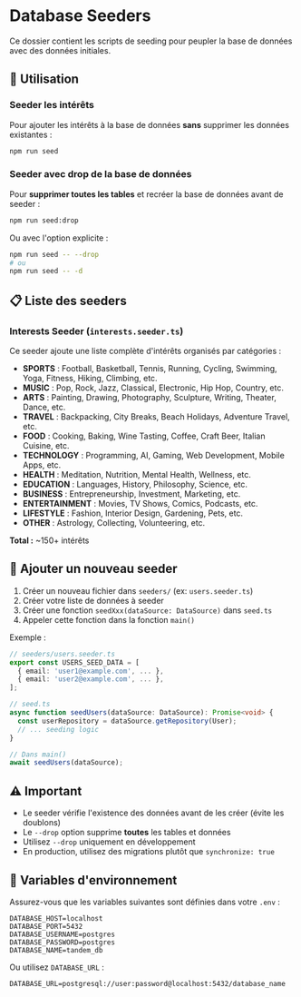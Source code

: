 # Database Seeders

Ce dossier contient les scripts de seeding pour peupler la base de données avec des données initiales.

## 🚀 Utilisation

### Seeder les intérêts

Pour ajouter les intérêts à la base de données **sans** supprimer les données existantes :

```bash
npm run seed
```

### Seeder avec drop de la base de données

Pour **supprimer toutes les tables** et recréer la base de données avant de seeder :

```bash
npm run seed:drop
```

Ou avec l'option explicite :

```bash
npm run seed -- --drop
# ou
npm run seed -- -d
```

## 📋 Liste des seeders

### Interests Seeder (`interests.seeder.ts`)

Ce seeder ajoute une liste complète d'intérêts organisés par catégories :
- **SPORTS** : Football, Basketball, Tennis, Running, Cycling, Swimming, Yoga, Fitness, Hiking, Climbing, etc.
- **MUSIC** : Pop, Rock, Jazz, Classical, Electronic, Hip Hop, Country, etc.
- **ARTS** : Painting, Drawing, Photography, Sculpture, Writing, Theater, Dance, etc.
- **TRAVEL** : Backpacking, City Breaks, Beach Holidays, Adventure Travel, etc.
- **FOOD** : Cooking, Baking, Wine Tasting, Coffee, Craft Beer, Italian Cuisine, etc.
- **TECHNOLOGY** : Programming, AI, Gaming, Web Development, Mobile Apps, etc.
- **HEALTH** : Meditation, Nutrition, Mental Health, Wellness, etc.
- **EDUCATION** : Languages, History, Philosophy, Science, etc.
- **BUSINESS** : Entrepreneurship, Investment, Marketing, etc.
- **ENTERTAINMENT** : Movies, TV Shows, Comics, Podcasts, etc.
- **LIFESTYLE** : Fashion, Interior Design, Gardening, Pets, etc.
- **OTHER** : Astrology, Collecting, Volunteering, etc.

**Total :** ~150+ intérêts

## 🔧 Ajouter un nouveau seeder

1. Créer un nouveau fichier dans `seeders/` (ex: `users.seeder.ts`)
2. Créer votre liste de données à seeder
3. Créer une fonction `seedXxx(dataSource: DataSource)` dans `seed.ts`
4. Appeler cette fonction dans la fonction `main()`

Exemple :

```typescript
// seeders/users.seeder.ts
export const USERS_SEED_DATA = [
  { email: 'user1@example.com', ... },
  { email: 'user2@example.com', ... },
];

// seed.ts
async function seedUsers(dataSource: DataSource): Promise<void> {
  const userRepository = dataSource.getRepository(User);
  // ... seeding logic
}

// Dans main()
await seedUsers(dataSource);
```

## ⚠️ Important

- Le seeder vérifie l'existence des données avant de les créer (évite les doublons)
- Le `--drop` option supprime **toutes** les tables et données
- Utilisez `--drop` uniquement en développement
- En production, utilisez des migrations plutôt que `synchronize: true`

## 🔐 Variables d'environnement

Assurez-vous que les variables suivantes sont définies dans votre `.env` :

```env
DATABASE_HOST=localhost
DATABASE_PORT=5432
DATABASE_USERNAME=postgres
DATABASE_PASSWORD=postgres
DATABASE_NAME=tandem_db
```

Ou utilisez `DATABASE_URL` :

```env
DATABASE_URL=postgresql://user:password@localhost:5432/database_name
```




